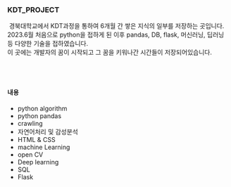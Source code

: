 ### KDT_PROJECT

<div>
  &nbsp;경북대학교에서 KDT과정을 통하여 6개월 간 쌓은 지식의 일부를 저장하는 곳입니다.<br>
  2023.6월 처음으로 python을 접하게 된 이후 pandas, DB, flask, 머신러닝, 딥러닝등 다양한 기술을 접하였습니다.<br>
  이 곳에는 개발자의 꿈이 시작되고 그 꿈을 키워나간 시간들이 저장되어있습니다.
</div>
<br><br><br>

#### 내용
  <ul>
    <li>python algorithm</li>
    <li>python pandas</li>
    <li>crawling</li>
    <li>자연어처리 및 감성분석</li>
    <li>HTML & CSS</li>
    <li>machine Learning</li>
    <li>open CV</li>
    <li>Deep learning</li>
    <li>SQL</li>
    <li>Flask</li>
  </ul>
